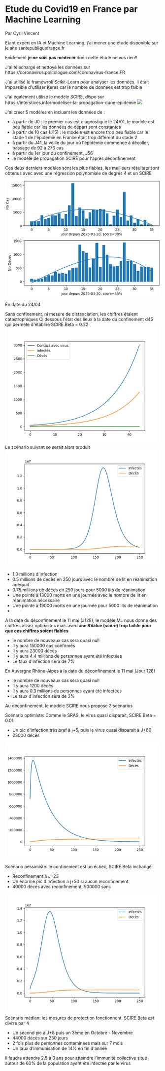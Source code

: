 <h1>Etude du Covid19 en France par Machine Learning</h1>
<p>Par Cyril Vincent</p>
<p>Etant expert en IA et Machine Learning, j'ai mener une étude disponible sur le site santepubliquefrance.fr</p>
<p>Evidement <b>je ne suis pas médecin</b> donc cette étude ne vos rien!!</p>
<p>J'ai téléchargé et nettoyé les données sur https://coronavirus.politologue.com/coronavirus-france.FR </p>
<p>J'ai utilisé le framewrok Scikit-Learn pour analyser les données. Il était impossible d'utiliser Keras car le nombre de données est trop faible</p>
<p>J'ai également utilisé le modèle SCIRE, dispo sur https://interstices.info/modeliser-la-propagation-dune-epidemie
<img src="data/scire.png">
</p>
<p>J'ai créer 5 modèles en incluant les données de :
    <ul>
        <li>à partir de J0 : le premier cas est diagnostiqué le 24/01, le modèle est peu fiable car les données de départ sont constantes</li>
        <li>à partir de 10 cas (J15) : le modèle est encore trop peu fiable car le stade 1 de l'épidémie en France était trop différent du stade 2</li>
        <li>à partir du J41, la veille du jour où l'épidémie commence à décoller, passage de 92 à 276 cas</li>
        <li>à partir du 1er jour du confinement, J56</li>
        <li>le modèle de propagation SCIRE pour l'après déconfinement</li>
    </ul>
<p>Ces deux derniers modèles sont les plus fiables, les meilleurs résultats sont obtenus avec avec une régression polynomiale de degrés 4 et un SCIRE</p>
<img src="data/figure.png"/>
<p>En date du 24/04</p>
<p>Sans confinement, ni mesure de distanciation, les chiffres étaient catastrophiques
Ci dessous l'état des lieux à la date du confinement d45 qui permete d'établire SCIRE.Beta = 0.22
<img src="data/figure45.png">
Le scénario suivant se serait alors produit
<img src="data/figure250.png">
<ul>
    <li>1.3 millions d'infection</li>
    <li>0.5 millions de décès en 250 jours avec le nombre de lit en réanimation adéquat</li>
    <li>0.75 millions de décès en 250 jours pour 5000 lits de réanimation</li>
    <li>Une pointe à 13000 morts en une journée avec le nombre de lit en réanimation nécessaire</li>
    <li>Une pointe à 19000 morts en une journée pour 5000 lits de réanimation</li>
    <li></li>
</ul>

<p>A la date du déconfinement le 11 mai (J128), le modèle ML nous donne des chiffres assez optimistes mais avec <b>une RValue (score) trop faible pour que ces chiffres soient fiables</b>
<ul>
    <li>le nombre de nouveaux cas sera quasi nul!</li>
    <li>Il y aura 150000 cas confirmés</li>
    <li>Il y aura 23000 décès</li>
    <li>Il y aura 4.4 millions de personnes ayant été infectées</li>
    <li>Le taux d'infection sera de 7%</li>
</ul>
<p>En Auvergne Rhône-Alpes à la date du déconfinement le 11 mai (Jour 128)
<ul>
    <li>le nombre de nouveaux cas sera quasi nul!</li>
    <li>Il y aura 1200 décès</li>
    <li>Il y aura 0.3 millions de personnes ayant été infectées</li>
    <li>Le taux d'infection sera de 3%</li>
</ul>
<p>Au déconfinement, le modèle SCIRE nous propose 3 scénarios
<p>Scénario optimiste: Comme le SRAS, le virus quasi disparait, SCIRE.Beta = 0.01
    <ul>
        <li>Un pic d'infection très bref à j+5, puis le virus quasi disparait à J+60</li>
        <li>23000 décès</li>
    </ul>
    <img src="data/figured1.png">
<p>Scénario pessimiste: le confinement est un échèc, SCIRE.Beta inchangé
    <ul>
        <li>Reconfinement à J+23</li>
        <li>Un énorme pic d'infection à j+50 si aucun reconfinement</li>
        <li>40000 décès avec reconfinement, 500000 sans</li>
    </ul>
    <img src="data/figured2.png">
<p>Scénario médian: les mesures de protection fonctionnent, SCIRE.Beta est divisé par 4
    <ul>
        <li>Un second pic à J+8 puis un 3ème en Octobre - Novembre</li>
        <li>44000 décès sur 250 jours</li>
        <li>2 fois plus de personnes contaminées mais sur 7 mois</li>
        <li>Un taux d'immunisation de 14% en fin d'année</li>
    </ul> 

Il faudra attendre 2.5 à 3 ans pour atteindre l'immunité collective situé autour de 60% de la population ayant été infectée par le virus

    


